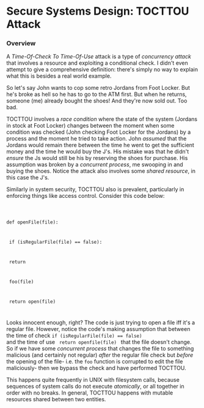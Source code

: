 # Secure Systems Design: TOCTTOU Attack

### Overview

A *Time-Of-Check To Time-Of-Use* attack is a type of *concurrency attack* that involves a resource and exploiting a conditional check. I didn't even attempt to give a comprehensive definition: there's simply no way to explain what this is besides a real world example. 

So let's say John wants to cop some retro Jordans from Foot Locker. But he's broke as hell so he has to go to the ATM first.  But when he returns, someone (me) already bought the shoes! And they're now sold out. Too bad. 

TOCTTOU involves a *race condition* where the state of the system (Jordans in stock at Foot Locker) changes between the moment when some condition was checked (John checking Foot Locker for the Jordans) by a process and the moment he tried to take action. John *assumed* that the Jordans would remain there between the time he went to get the sufficient money and the time he would buy the J's. His mistake was that he didn't *ensure* the Js would still be his by reserving the shoes for purchase. His assumption was broken by a *concurrent process*, me swooping in and buying the shoes. Notice the attack also involves some *shared resource*, in this case the J's. 

Similarly in system security, TOCTTOU also is prevalent, particularly in enforcing things like access control. Consider this code below:

<code>

def openFile(file):

​	if (isRegularFile(file) == false):

​		return

​	foo(file)

​	return open(file)

</code>

Looks innocent enough, right? The code is just trying to open a file iff it's a regular file. However, notice the code's making assumption that between the time of check <code>if (isRegularFile(file) == false) </code> and the time of use <code> return openfile(file) </code> that the file doesn't change. So if we have some *concurrent process* that changes the file to something malicious (and certainly not regular) *after* the regular file check but *before* the opening of the file- i.e. the <code>foo</code> function is corrupted to edit the file maliciously- then we bypass the check and have performed TOCTTOU. 

This happens quite frequently in UNIX with filesystem calls, because sequences of system calls do not execute *atomically*, or all together in order with no breaks. In general, TOCTTOU happens with mutable resources shared between two entities.